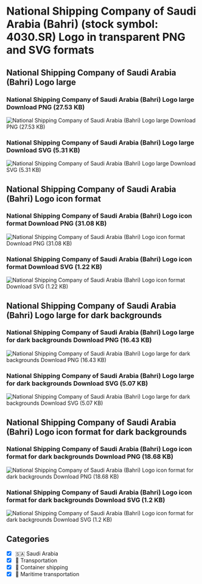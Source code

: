 # National Shipping Company of Saudi Arabia (Bahri) (stock symbol: 4030.SR) Logo in transparent PNG and SVG formats

## National Shipping Company of Saudi Arabia (Bahri) Logo large

### National Shipping Company of Saudi Arabia (Bahri) Logo large Download PNG (27.53 KB)

![National Shipping Company of Saudi Arabia (Bahri) Logo large Download PNG (27.53 KB)](/img/orig/4030.SR_BIG-c92429ef.png)

### National Shipping Company of Saudi Arabia (Bahri) Logo large Download SVG (5.31 KB)

![National Shipping Company of Saudi Arabia (Bahri) Logo large Download SVG (5.31 KB)](/img/orig/4030.SR_BIG-7b988293.svg)

## National Shipping Company of Saudi Arabia (Bahri) Logo icon format

### National Shipping Company of Saudi Arabia (Bahri) Logo icon format Download PNG (31.08 KB)

![National Shipping Company of Saudi Arabia (Bahri) Logo icon format Download PNG (31.08 KB)](/img/orig/4030.SR-4f7e3e94.png)

### National Shipping Company of Saudi Arabia (Bahri) Logo icon format Download SVG (1.22 KB)

![National Shipping Company of Saudi Arabia (Bahri) Logo icon format Download SVG (1.22 KB)](/img/orig/4030.SR-5144b04c.svg)

## National Shipping Company of Saudi Arabia (Bahri) Logo large for dark backgrounds

### National Shipping Company of Saudi Arabia (Bahri) Logo large for dark backgrounds Download PNG (16.43 KB)

![National Shipping Company of Saudi Arabia (Bahri) Logo large for dark backgrounds Download PNG (16.43 KB)](/img/orig/4030.SR_BIG.D-1c346a8e.png)

### National Shipping Company of Saudi Arabia (Bahri) Logo large for dark backgrounds Download SVG (5.07 KB)

![National Shipping Company of Saudi Arabia (Bahri) Logo large for dark backgrounds Download SVG (5.07 KB)](/img/orig/4030.SR_BIG.D-4c8aefed.svg)

## National Shipping Company of Saudi Arabia (Bahri) Logo icon format for dark backgrounds

### National Shipping Company of Saudi Arabia (Bahri) Logo icon format for dark backgrounds Download PNG (18.68 KB)

![National Shipping Company of Saudi Arabia (Bahri) Logo icon format for dark backgrounds Download PNG (18.68 KB)](/img/orig/4030.SR.D-9cf45399.png)

### National Shipping Company of Saudi Arabia (Bahri) Logo icon format for dark backgrounds Download SVG (1.2 KB)

![National Shipping Company of Saudi Arabia (Bahri) Logo icon format for dark backgrounds Download SVG (1.2 KB)](/img/orig/4030.SR.D-4ed3ab44.svg)



## Categories
- [x] 🇸🇦 Saudi Arabia
- [x] 🚚 Transportation
- [x] 🚢 Container shipping
- [x] 🚢 Maritime transportation
